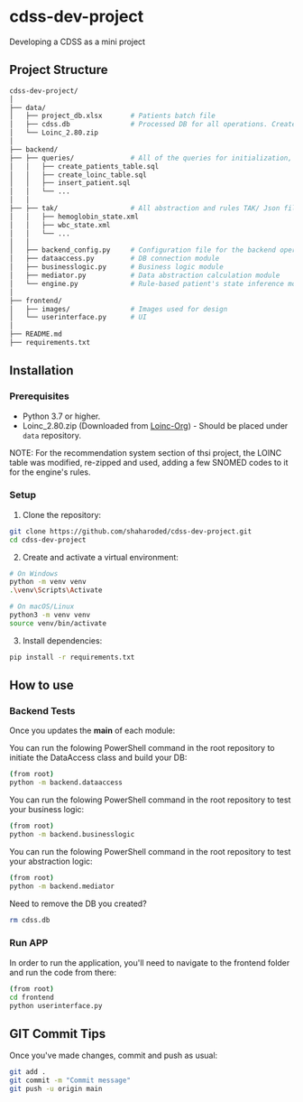 # cdss-dev-project
Developing a CDSS as a mini project

## Project Structure

```bash
cdss-dev-project/
│
├── data/
│   ├── project_db.xlsx       # Patients batch file
│   ├── cdss.db               # Processed DB for all operations. Created automatically.
│   └── Loinc_2.80.zip
│
├── backend/
├── ├── queries/              # All of the queries for initialization, data access and business logic
│   │   ├── create_patients_table.sql
│   │   ├── create_loinc_table.sql
│   │   ├── insert_patient.sql
│   │   └── ...
│   │
├── ├── tak/                  # All abstraction and rules TAK/ Json files.
│   │   ├── hemoglobin_state.xml
│   │   ├── wbc_state.xml
│   │   └── ...
│   │
│   ├── backend_config.py     # Configuration file for the backend operations
│   ├── dataaccess.py         # DB connection module
│   ├── businesslogic.py      # Business logic module
│   ├── mediator.py           # Data abstraction calculation module
│   └── engine.py             # Rule-based patient's state inference module
│
├── frontend/
│   ├── images/               # Images used for design
│   └── userinterface.py      # UI
│
├── README.md
├── requirements.txt
```

## Installation
### Prerequisites

- Python 3.7 or higher.
- Loinc_2.80.zip (Downloaded from [Loinc-Org](https://loinc.org/downloads/)) - Should be placed under `data` repository.

NOTE: For the recommendation system section of thsi project, the LOINC table was modified, re-zipped and used, adding a few SNOMED codes to it for the engine's rules. 

### Setup

1. Clone the repository:

```bash
git clone https://github.com/shaharoded/cdss-dev-project.git
cd cdss-dev-project
```

2. Create and activate a virtual environment:

```bash
# On Windows
python -m venv venv
.\venv\Scripts\Activate

# On macOS/Linux
python3 -m venv venv
source venv/bin/activate
```

3. Install dependencies:

```bash
pip install -r requirements.txt
```

## How to use
### Backend Tests

Once you updates the __main__ of each module:

You can run the folowing PowerShell command in the root repository to initiate the DataAccess class and build your DB:
```bash
(from root)
python -m backend.dataaccess
```

You can run the folowing PowerShell command in the root repository to test your business logic:
```bash
(from root)
python -m backend.businesslogic
```

You can run the folowing PowerShell command in the root repository to test your abstraction logic:
```bash
(from root)
python -m backend.mediator
```

Need to remove the DB you created?

```bash
rm cdss.db
```

### Run APP
In order to run the application, you'll need to navigate to the frontend folder and run the code from there:

```bash
(from root)
cd frontend
python userinterface.py
```

## GIT Commit Tips
Once you've made changes, commit and push as usual:

```bash
git add .
git commit -m "Commit message"
git push -u origin main
```
